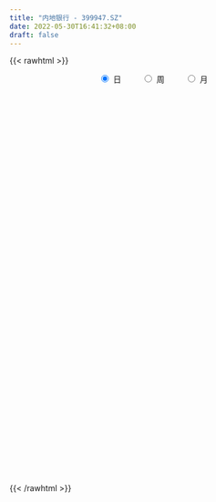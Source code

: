 ```yaml
---
title: "内地银行 - 399947.SZ"
date: 2022-05-30T16:41:32+08:00
draft: false
---
```

{{< rawhtml >}}
    <div style="text-align: center">
        <label style="padding: 1rem;"><input style="margin-right: .5rem" type="radio" name="period" value="D" checked onclick="period_change(this)">日</label>
        <label style="padding: 1rem;"><input style="margin-right: .5rem" type="radio" name="period" value="W" onclick="period_change(this)">周</label>
        <label style="padding: 1rem;"><input style="margin-right: .5rem" type="radio" name="period" value="M" onclick="period_change(this)">月</label>
    </div>
    <div id="chart" style="height: 700px;"></div> 
    <script type="text/javascript">
        const D_v = [66549974.0,83222262.0,75619589.0,74771158.0,141010871.0,110575338.0,178110292.0,157170525.0,88056039.0,74426009.0,82797451.0,81437482.0,76925648.0,95429394.0,75848921.0,67747133.0,68655552.0,69069554.0,82348595.0,93136035.0,103515563.0,112167202.0,82423328.0,116886441.0,95285378.0,204181296.0,213701649.0,239258507.0,168644477.0,177390870.0,117798648.0,98257154.0,97575142.0,69758013.0,57774045.0,54152783.0,45815041.0,40304033.0,43556394.0,44651774.0,62664806.0,61063304.0,36607878.0,31864799.0,32753945.0,44125552.0,24160906.0,18907530.0,16201586.0,19029858.0,36965605.0,28531781.0,21395827.0,20336108.0,18743019.0,23238828.0,35614751.0,36043140.0,23521758.0,31013462.0,58137873.0,56191208.0,55178034.0,50452049.0,45694958.0,45209039.0,83662745.0,98158055.0,40537814.0,29160660.0,27098424.0,20579430.0,14706006.0,33915740.0,26727391.0,20065133.0,14997807.0,11675369.0,12073325.0,12016130.0,10452178.0,8149983.0,13537654.0,7744387.0,9869278.0,10142729.0,13295292.0,10106827.0,20931285.0,10789027.0,9595662.0,11955364.0,15582331.0,15126055.0,11301212.0,37585722.0,20197090.0,16364097.0,16974652.0,13051118.0,13735812.0,9912397.0,11686806.0,10806416.0,11048846.0,23117814.0,49834924.0,29298447.0,59661766.0,32941297.0,22916913.0,16568322.0,14869616.0,13471118.0,21783512.0,23048633.0,16797316.0,20690937.0,16155205.0,17610746.0,18738589.0,16638905.0,19300912.0,24037444.0,17412060.0,44198841.0,56388573.0,26290762.0,13918576.0,17040673.0,13335788.0,13614128.0,13982536.0,17752032.0,11585675.0,9502683.0,15257524.0,28903560.0,38195886.0,21191935.0,27959389.0,20273792.0,12373915.0,20027329.0,12146605.0,12158874.0,15369046.0,14153539.0,18424364.0,12553359.0,4111964.0,19408862.0,19149318.0,13104620.0,11220301.0,14840308.0,12979125.0,11474814.0,11708160.0,12526408.0,13258196.0,9771107.0,8432864.0,13766805.0,15104291.0,9926254.0,13623112.0,9655055.0,8532566.0,7715865.0,7969252.0,6775069.0,7378143.0,9940906.0,10015979.0,10075235.0,8041322.0,13900952.0,9071860.0,7208474.0,16367299.0,10099670.0,17066599.0,9869686.0,17151209.0,15214563.0,43034223.0,15392667.0,16114490.0,16714872.0,9429426.0,10986337.0,14327275.0,13371830.0,30721951.0,16318546.0,22211194.0,23275105.0,13436952.0,9168735.0,9094068.0,5718428.0,8675438.0,8705626.0,13700446.0,10504920.0,12421483.0,13495519.0,9041225.0,8514424.0,7395427.0,9575535.0,5692297.0,16581581.0,7201466.0,9899896.0,9314819.0,6536564.0,18079119.0,11206635.0,7427861.0,7529631.0,6314240.0,5345843.0,8111610.0,7021467.0,10283449.0,6881531.0,5554195.0,8463628.0,9191949.0,6952443.0,6991417.0,6717037.0,6665741.0,4952935.0,4748851.0,10867949.0,5359475.0,5700109.0,6003896.0,6171626.0,4364904.0,5281018.0,4609832.0,8192913.0,15147329.0,8681022.0,5252564.0,6713112.0]
const D_histogram = [0.0,18.1351293447,29.5743486394,37.0964952134,58.4395036344,64.1126415384,89.7257151563,95.9611201997,88.5927365384,73.6641253988,62.0561191009,36.6043346997,12.2431844367,-2.1555005052,-31.3213302506,-68.1799449683,-77.2489295638,-73.2172147658,-77.5855179562,-97.6059338657,-101.9809925054,-74.509777435,-67.9448891996,-56.2746503541,-65.6328181761,-38.5199504549,1.4948768497,-1.6922400496,16.0500043565,30.181064109,24.6736709426,11.7349702417,10.8244349513,3.2010549079,0.2797611984,-5.4661758479,-14.3905475147,-23.0477201496,-22.7619539252,-26.5973648699,-57.4420975352,-66.9334957829,-67.928386634,-70.8036594559,-65.7808903579,-48.7615156095,-32.2759062166,-25.3981978668,-18.1749029209,-9.0772935976,6.3156473107,11.1592341396,9.278102785,8.937243608,8.4428695963,4.2116412328,-8.0957132518,-12.1013054957,-18.6296953618,-27.8828776695,-60.5100265886,-93.6930783371,-91.8967158622,-60.9269213866,-34.8518609311,-4.1511922365,26.4028190861,52.980142416,45.7540611258,46.8961292102,48.9686711016,52.3886754713,51.854773073,59.6745131154,59.6339662909,58.763488349,50.364391483,42.3029370838,34.8074956589,32.3267761144,24.0564503944,18.1733596441,18.3791471713,15.2447848774,9.1843287878,9.0219521681,10.5514925041,13.9994425098,21.7098571685,23.3705860957,21.0996753019,23.0722251341,25.2618525751,24.1204009477,22.4832917537,29.4213446996,26.8852484171,23.6649217717,21.2288486676,17.3586890828,11.8560308067,7.0840938284,4.2387182486,-1.0409517935,-5.9787634068,1.1758591643,13.8213517581,23.4022052061,40.2725091393,44.749726768,39.52361342,29.3501473085,18.0465012843,10.0075524253,4.9380394451,1.8449586603,3.1435058029,4.1679642616,3.4881517302,-0.8268767231,-2.3345019796,-5.9718189467,-21.8349116658,-26.0778523338,-30.3206578412,-12.0878796365,0.6663515637,-2.7121171687,-3.5973655784,-6.0606569107,-8.1303697727,-11.3741365494,-16.9229427657,-14.2683993755,-16.757261015,-18.9000834625,-16.0299787815,-8.2373612084,9.5341833216,16.7750958418,20.4345066263,21.7142070244,22.4761645795,10.1631216327,5.0681840492,2.2671868765,-1.1967086185,-20.52105023,-29.346031784,-30.9895555071,-44.960866114,-47.4631405569,-58.2315337512,-61.0631111719,-61.978778098,-57.0508746458,-56.7657815657,-53.8407345519,-43.4980146379,-38.4911636601,-37.2044320358,-31.1311276878,-24.1221911424,-30.0616409104,-30.07646219,-31.5085685157,-23.1984671462,-20.6727503879,-13.8726097051,-10.4148189864,-2.6046649804,5.2702617364,8.7296600641,17.7228016883,24.8215851302,28.8424469665,28.8998792628,34.1402723668,32.9899119856,32.2250357487,21.1495481328,17.2719557596,15.8851619291,15.9674523047,22.7472561291,29.451092898,46.7042031054,52.3087217634,55.9509308442,57.2660450568,48.0981581055,39.7155427705,30.5519138843,27.1320954231,31.8224526793,28.3287817936,24.2688702459,22.3857083582,18.735510964,14.3219546292,6.4990447501,1.4931187064,-5.5056102205,-10.8766432324,-7.0214499671,-5.6508875142,-2.4685815223,0.0411524283,-1.7112819279,-6.3676091895,-9.4632832609,-8.8650190663,-8.9368449783,-5.935344254,-3.3842101336,0.6187788229,1.049447677,1.5017168513,2.0219522484,2.2847456965,3.8712507549,3.8290192337,4.2094150547,3.1504034687,3.1315783809,0.3108220922,0.658037296,0.438761727,-0.2871175711,-5.60110783,-12.0764328593,-17.0388100897,-18.121642862,-17.3758864088,-16.9140330326,-15.4305635671,-15.1871825565,-11.8032679977,-11.0093022506,-9.1204164651,-8.8166450865,-10.7397103086,-8.9398760543,-6.4987995341,-4.2940497085,0.3826931945,10.3602732856,13.6142103257,13.9793847417,15.0452130201]
const D_fast = [0.0,22.6689116809,41.5017181354,58.2979885127,94.2508728424,115.952171131,163.9966735379,194.2223586313,209.0021591046,212.4895793147,216.395602792,200.0949020657,178.7945479119,163.8569878437,126.8608255356,72.9572245759,44.5760075895,30.303418696,6.5387360165,-37.8831633594,-67.7534701255,-58.9096994138,-69.3310334783,-71.7294572213,-97.4958295873,-80.0129494799,-39.6244029629,-43.2345798745,-21.4798343793,0.1964914004,0.8575159697,-9.1474421708,-7.3518687234,-14.1749850398,-17.0263384497,-24.138819458,-36.6608280034,-51.0799306757,-56.4846529327,-66.9694050948,-112.1746621439,-138.3994343374,-156.376421847,-176.9526095329,-188.3750630243,-183.5460671782,-175.1294343396,-174.6012754564,-171.9217062407,-165.0934203169,-148.1215675809,-140.4881722171,-140.0497778754,-138.1563261504,-136.539982763,-139.7183008184,-154.0495836159,-161.0805022338,-172.2663159403,-188.4902176654,-236.2448732316,-292.8511945643,-314.0290110551,-298.2909469261,-280.9288517034,-251.2659810679,-214.1112649738,-174.2889060399,-170.0764720486,-157.2103716616,-142.8956619948,-126.3784887573,-113.9486978874,-91.2103295661,-76.3423848179,-62.5219906725,-58.3299896678,-55.8157097961,-54.6092773063,-49.0083028222,-51.2645159435,-52.6042667828,-47.8036924628,-47.1268585373,-50.89123243,-48.7981210077,-44.6307075457,-37.6828969125,-24.5450179616,-17.0416425105,-14.0376344789,-6.2970283632,2.2080622217,7.0967108312,11.0804245756,25.3738136964,29.5590295182,32.2549333157,35.1260723785,35.5955850644,33.05693449,30.0560209688,28.2703249511,22.7304169606,16.2979144956,23.7465018578,39.8473323911,55.2787371406,82.2171683587,97.8818176794,102.5366076864,99.700678402,92.9086576988,87.3715969462,83.5365938272,80.9047527075,82.9891763008,85.0556258249,85.2478512261,80.726103592,78.6348528406,73.5045811369,52.1827605013,41.4203567498,29.5973867822,44.8081950778,57.7290141689,53.6725161443,51.8879263399,47.9094707799,43.8071654748,37.7198645607,27.940322653,27.0277661994,20.3495893061,13.481745993,12.3443559786,18.0776332496,38.2327236101,49.6674100907,58.4354475317,65.143699686,71.524698386,61.7524358473,57.9245442761,55.6903438225,51.9272711729,27.4726670038,11.3111775038,1.9202649041,-23.2912622314,-37.6593218136,-62.9855984456,-81.0829536593,-97.4933151098,-106.8281303191,-120.7344826304,-131.2696192546,-131.801403,-136.4173429373,-144.4317193219,-146.141196896,-145.1628081361,-158.6176681317,-166.1516049588,-175.4608534135,-172.9503688305,-175.5928396692,-172.2608514126,-171.4067654405,-164.2477776796,-155.0552855287,-149.4134721851,-135.9896301388,-122.6854504143,-111.4539768363,-104.1715747244,-90.3961135287,-83.2989959135,-76.0076132132,-81.7957137959,-81.3553172292,-78.7708205774,-74.6966671257,-62.2300492689,-48.1634392756,-19.2342782918,-0.552579193,17.0773625989,32.7089880757,35.5656406507,37.1119110084,35.5862605933,38.9494659878,51.5954364139,55.1839609766,57.1912669904,60.9045321922,61.938212539,61.1051448615,54.9069961699,50.2743498028,41.8992183208,33.8090245008,35.9088552743,35.8666958487,38.43185646,40.9518785177,38.7716236795,32.5233941205,27.0618992339,25.4439086619,23.1378715054,24.6555361662,26.3606177532,30.5183014154,31.2113321887,32.0390305759,33.0647540351,33.8987339073,36.4530516544,37.3680749416,38.8008245263,38.5294138075,39.2934833149,36.5504325492,37.0621570771,36.9525719398,36.154913249,29.4406460325,19.9462127884,10.7241330355,5.1108895478,1.5126743988,-2.2539804832,-4.6281519095,-8.1815665379,-7.7484689786,-9.7068287941,-10.0980471249,-11.998437018,-16.6064298172,-17.0415645765,-16.2251879398,-15.0939505413,-10.3215343397,2.2461140728,8.9036036943,12.7636242958,17.5907558292]
const D_slow = [0.0,4.5337823362,11.927369496,21.2014932994,35.811369208,51.8395295926,74.2709583817,98.2612384316,120.4094225662,138.8254539159,154.3394836911,163.490567366,166.5513634752,166.0124883489,158.1821557862,141.1371695441,121.8249371532,103.5206334618,84.1242539727,59.7227705063,34.2275223799,15.6000780212,-1.3861442787,-15.4548068672,-31.8630114112,-41.492999025,-41.1192798126,-41.5423398249,-37.5298387358,-29.9845727086,-23.8161549729,-20.8824124125,-18.1763036747,-17.3760399477,-17.3060996481,-18.6726436101,-22.2702804887,-28.0322105261,-33.7226990074,-40.3720402249,-54.7325646087,-71.4659385544,-88.448035213,-106.1489500769,-122.5941726664,-134.7845515688,-142.8535281229,-149.2030775896,-153.7468033198,-156.0161267193,-154.4372148916,-151.6474063567,-149.3278806604,-147.0935697584,-144.9828523594,-143.9299420512,-145.9538703641,-148.979196738,-153.6366205785,-160.6073399959,-175.734846643,-199.1581162273,-222.1322951928,-237.3640255395,-246.0769907723,-247.1147888314,-240.5140840599,-227.2690484559,-215.8305331744,-204.1065008719,-191.8643330964,-178.7671642286,-165.8034709604,-150.8848426815,-135.9763511088,-121.2854790216,-108.6943811508,-98.1186468799,-89.4167729651,-81.3350789365,-75.3209663379,-70.7776264269,-66.1828396341,-62.3716434147,-60.0755612178,-57.8200731758,-55.1822000497,-51.6823394223,-46.2548751302,-40.4122286062,-35.1373097808,-29.3692534972,-23.0537903535,-17.0236901165,-11.4028671781,-4.0475310032,2.6737811011,8.590011544,13.8972237109,18.2368959816,21.2009036833,22.9719271404,24.0316067025,23.7713687541,22.2766779024,22.5706426935,26.025980633,31.8765319345,41.9446592194,53.1320909114,63.0129942664,70.3505310935,74.8621564146,77.3640445209,78.5985543822,79.0597940472,79.8456704979,80.8876615633,81.7596994959,81.5529803151,80.9693548202,79.4764000835,74.0176721671,67.4982090836,59.9180446233,56.8960747142,57.0626626052,56.384633313,55.4852919184,53.9701276907,51.9375352475,49.0940011101,44.8632654187,41.2961655749,37.1068503211,32.3818294555,28.3743347601,26.314994458,28.6985402884,32.8923142489,38.0009409054,43.4294926616,49.0485338064,51.5893142146,52.8563602269,53.423156946,53.1239797914,47.9937172339,40.6572092879,32.9098204111,21.6696038826,9.8038187434,-4.7540646944,-20.0198424874,-35.5145370119,-49.7772556733,-63.9687010647,-77.4288847027,-88.3033883622,-97.9261792772,-107.2272872862,-115.0100692081,-121.0406169937,-128.5560272213,-136.0751427688,-143.9522848977,-149.7519016843,-154.9200892813,-158.3882417075,-160.9919464541,-161.6431126992,-160.3255472651,-158.1431322491,-153.712431827,-147.5070355445,-140.2964238029,-133.0714539872,-124.5363858955,-116.2889078991,-108.2326489619,-102.9452619287,-98.6272729888,-94.6559825065,-90.6641194303,-84.9773053981,-77.6145321736,-65.9384813972,-52.8613009564,-38.8735682453,-24.5570569811,-12.5325174547,-2.6036317621,5.034346709,11.8173705647,19.7729837346,26.855179183,32.9223967445,38.518823834,43.202701575,46.7831902323,48.4079514198,48.7812310964,47.4048285413,44.6856677332,42.9303052414,41.5175833629,40.9004379823,40.9107260894,40.4829056074,38.89100331,36.5251824948,34.3089277282,32.0747164837,30.5908804202,29.7448278868,29.8995225925,30.1618845117,30.5373137246,31.0428017867,31.6139882108,32.5818008995,33.5390557079,34.5914094716,35.3790103388,36.161904934,36.2396104571,36.4041197811,36.5138102128,36.44203082,35.0417538625,32.0226456477,27.7629431253,23.2325324098,18.8885608076,14.6600525494,10.8024116576,7.0056160185,4.0547990191,1.3024734565,-0.9776306598,-3.1817919315,-5.8667195086,-8.1016885222,-9.7263884057,-10.7999008328,-10.7042275342,-8.1141592128,-4.7106066314,-1.2157604459,2.5455428091]
const D_data = [['2015-05-29', 6111.453, 6093.811, 5972.354, 6173.919],['2015-06-01', 6091.04, 6377.982, 6028.434, 6407.965],['2015-06-02', 6361.814, 6394.662, 6285.64, 6434.619],['2015-06-03', 6376.244, 6426.179, 6265.617, 6458.898],['2015-06-04', 6456.069, 6720.239, 6380.295, 6785.247],['2015-06-05', 6856.374, 6652.636, 6524.487, 6882.231],['2015-06-08', 6676.81, 7058.335, 6628.658, 7075.362],['2015-06-09', 7084.498, 6988.798, 6891.483, 7181.523],['2015-06-10', 6897.589, 6904.96, 6858.478, 6993.78],['2015-06-11', 6907.401, 6833.376, 6784.195, 6934.146],['2015-06-12', 6866.435, 6878.445, 6748.585, 6899.727],['2015-06-15', 6884.083, 6666.655, 6655.014, 6891.715],['2015-06-16', 6627.676, 6588.321, 6519.582, 6746.55],['2015-06-17', 6702.576, 6635.81, 6589.716, 6766.183],['2015-06-18', 6558.936, 6342.153, 6336.594, 6558.936],['2015-06-19', 6304.447, 6047.911, 6033.014, 6371.202],['2015-06-23', 6039.845, 6231.965, 5900.02, 6241.463],['2015-06-24', 6239.189, 6338.16, 6117.99, 6353.162],['2015-06-25', 6515.324, 6184.759, 6153.942, 6521.469],['2015-06-26', 6068.01, 5862.236, 5680.329, 6256.024],['2015-06-29', 6000.559, 5918.665, 5525.28, 6088.589],['2015-06-30', 5948.753, 6313.218, 5928.508, 6316.493],['2015-07-01', 6203.638, 6087.305, 6057.95, 6310.756],['2015-07-02', 6157.332, 6149.687, 5886.302, 6258.473],['2015-07-03', 6086.428, 5839.996, 5700.841, 6128.404],['2015-07-06', 6339.027, 6298.291, 6081.125, 6339.027],['2015-07-07', 6157.563, 6621.453, 6114.567, 6652.124],['2015-07-08', 6171.59, 6173.863, 5961.108, 6626.343],['2015-07-09', 6130.074, 6475.855, 5867.35, 6663.177],['2015-07-10', 6308.798, 6530.852, 6225.495, 6895.831],['2015-07-13', 6352.117, 6326.274, 6231.802, 6490.201],['2015-07-14', 6219.472, 6194.485, 6031.253, 6288.964],['2015-07-15', 6134.085, 6313.95, 6111.379, 6327.265],['2015-07-16', 6312.116, 6209.732, 6145.844, 6327.979],['2015-07-17', 6238.299, 6238.976, 6152.371, 6276.779],['2015-07-20', 6208.142, 6175.388, 6147.514, 6228.974],['2015-07-21', 6132.609, 6084.822, 6076.928, 6163.828],['2015-07-22', 6050.235, 6021.815, 6015.567, 6075.897],['2015-07-23', 6010.929, 6088.382, 5990.848, 6101.603],['2015-07-24', 6090.232, 6001.961, 5997.522, 6103.875],['2015-07-27', 5940.548, 5528.689, 5523.34, 5960.387],['2015-07-28', 5436.984, 5627.898, 5427.496, 5687.717],['2015-07-29', 5609.398, 5640.337, 5567.282, 5645.829],['2015-07-30', 5637.744, 5536.62, 5536.03, 5637.744],['2015-07-31', 5528.513, 5570.24, 5472.912, 5599.303],['2015-08-03', 5526.019, 5716.049, 5502.511, 5720.351],['2015-08-04', 5687.778, 5747.909, 5643.265, 5753.353],['2015-08-05', 5722.008, 5646.848, 5645.66, 5735.133],['2015-08-06', 5608.403, 5650.308, 5600.943, 5726.041],['2015-08-07', 5683.767, 5685.028, 5660.155, 5727.072],['2015-08-10', 5664.229, 5807.134, 5628.176, 5819.895],['2015-08-11', 5774.949, 5714.976, 5692.855, 5777.053],['2015-08-12', 5649.514, 5625.431, 5621.023, 5688.406],['2015-08-13', 5646.313, 5624.854, 5571.271, 5665.982],['2015-08-14', 5632.057, 5606.783, 5590.845, 5637.354],['2015-08-17', 5580.136, 5531.56, 5504.086, 5583.784],['2015-08-18', 5531.426, 5363.163, 5358.556, 5588.487],['2015-08-19', 5362.277, 5393.772, 5241.522, 5396.006],['2015-08-20', 5378.287, 5299.592, 5298.452, 5391.908],['2015-08-21', 5268.442, 5181.465, 5170.807, 5310.225],['2015-08-24', 5056.597, 4715.241, 4670.547, 5066.37],['2015-08-25', 4554.288, 4440.91, 4347.695, 4763.062],['2015-08-26', 4510.618, 4689.55, 4445.115, 4760.721],['2015-08-27', 4757.687, 5049.973, 4649.557, 5055.837],['2015-08-28', 5068.751, 5070.436, 4981.465, 5105.236],['2015-08-31', 5022.486, 5231.628, 4918.395, 5240.751],['2015-09-01', 5119.956, 5370.162, 5076.212, 5399.772],['2015-09-02', 5203.332, 5473.864, 5185.688, 5482.322],['2015-09-07', 5352.473, 5110.659, 5089.139, 5352.473],['2015-09-08', 5078.93, 5206.276, 5039.353, 5265.472],['2015-09-09', 5196.672, 5236.899, 5182.389, 5251.902],['2015-09-10', 5188.493, 5282.949, 5172.425, 5285.087],['2015-09-11', 5256.152, 5258.489, 5236.498, 5300.742],['2015-09-14', 5255.349, 5405.174, 5111.135, 5408.667],['2015-09-15', 5311.943, 5355.201, 5280.648, 5367.669],['2015-09-16', 5317.191, 5371.519, 5258.426, 5455.822],['2015-09-17', 5332.14, 5279.401, 5278.432, 5388.157],['2015-09-18', 5284.264, 5261.415, 5259.93, 5318.077],['2015-09-21', 5231.384, 5243.871, 5210.978, 5259.475],['2015-09-22', 5246.572, 5294.433, 5235.701, 5333.925],['2015-09-23', 5252.254, 5204.139, 5192.356, 5277.749],['2015-09-24', 5225.259, 5202.18, 5175.598, 5228.037],['2015-09-25', 5189.932, 5268.002, 5159.897, 5268.002],['2015-09-28', 5222.046, 5222.509, 5199.066, 5232.56],['2015-09-29', 5166.302, 5161.94, 5130.338, 5187.271],['2015-09-30', 5170.092, 5217.88, 5157.672, 5247.706],['2015-10-08', 5331.507, 5242.593, 5241.157, 5336.913],['2015-10-09', 5270.904, 5282.383, 5255.17, 5311.692],['2015-10-12', 5294.248, 5373.455, 5277.299, 5416.972],['2015-10-13', 5355.766, 5334.976, 5321.319, 5357.27],['2015-10-14', 5299.712, 5296.505, 5291.493, 5335.382],['2015-10-15', 5300.933, 5362.03, 5284.494, 5368.707],['2015-10-16', 5375.684, 5391.724, 5367.903, 5419.426],['2015-10-19', 5397.39, 5369.79, 5353.134, 5410.355],['2015-10-20', 5364.541, 5372.729, 5339.803, 5380.798],['2015-10-21', 5369.302, 5514.364, 5341.584, 5514.364],['2015-10-22', 5423.485, 5430.072, 5396.736, 5473.825],['2015-10-23', 5421.577, 5426.985, 5406.739, 5433.396],['2015-10-26', 5460.466, 5441.107, 5429.959, 5488.411],['2015-10-27', 5431.406, 5423.812, 5388.253, 5438.505],['2015-10-28', 5406.952, 5392.462, 5387.176, 5434.411],['2015-10-29', 5386.095, 5384.499, 5378.476, 5405.006],['2015-10-30', 5382.179, 5395.881, 5379.576, 5429.619],['2015-11-02', 5367.934, 5348.011, 5347.344, 5393.741],['2015-11-03', 5351.372, 5325.032, 5316.333, 5372.476],['2015-11-04', 5330.885, 5483.91, 5325.506, 5493.633],['2015-11-05', 5461.672, 5615.982, 5452.462, 5721.842],['2015-11-06', 5585.81, 5656.985, 5556.663, 5665.66],['2015-11-09', 5702.15, 5851.016, 5702.15, 6005.365],['2015-11-10', 5783.024, 5794.555, 5743.353, 5873.492],['2015-11-11', 5786.505, 5713.04, 5658.769, 5786.505],['2015-11-12', 5730.724, 5646.421, 5622.153, 5734.193],['2015-11-13', 5603.322, 5603.374, 5596.214, 5670.853],['2015-11-16', 5548.712, 5613.943, 5546.469, 5622.455],['2015-11-17', 5630.764, 5632.732, 5623.55, 5725.007],['2015-11-18', 5642.165, 5649.339, 5587.196, 5728.632],['2015-11-19', 5664.687, 5712.875, 5657.226, 5714.989],['2015-11-20', 5706.866, 5730.163, 5697.554, 5770.211],['2015-11-23', 5726.355, 5724.428, 5700.251, 5763.63],['2015-11-24', 5706.068, 5678.035, 5630.329, 5711.848],['2015-11-25', 5660.305, 5707.762, 5619.186, 5711.74],['2015-11-26', 5712.121, 5675.223, 5671.387, 5736.509],['2015-11-27', 5652.409, 5468.826, 5431.827, 5654.025],['2015-11-30', 5470.928, 5550.777, 5453.399, 5574.867],['2015-12-01', 5543.964, 5514.187, 5461.673, 5562.784],['2015-12-02', 5502.53, 5825.212, 5497.647, 5840.733],['2015-12-03', 5784.427, 5844.193, 5730.189, 5905.872],['2015-12-04', 5784.466, 5674.688, 5663.299, 5792.375],['2015-12-07', 5682.078, 5699.825, 5654.775, 5700.865],['2015-12-08', 5667.468, 5674.892, 5605.848, 5716.962],['2015-12-09', 5643.776, 5669.385, 5639.792, 5710.638],['2015-12-10', 5664.03, 5639.625, 5630.715, 5752.38],['2015-12-11', 5614.498, 5582.206, 5540.14, 5623.0],['2015-12-14', 5535.043, 5670.807, 5529.777, 5684.791],['2015-12-15', 5661.0, 5599.915, 5589.289, 5662.111],['2015-12-16', 5612.915, 5582.318, 5569.034, 5623.534],['2015-12-17', 5602.562, 5637.438, 5591.884, 5659.73],['2015-12-18', 5623.067, 5722.243, 5621.436, 5898.519],['2015-12-21', 5687.89, 5921.175, 5680.146, 5970.626],['2015-12-22', 5892.639, 5872.027, 5833.262, 5932.5],['2015-12-23', 5877.11, 5876.731, 5837.736, 5983.555],['2015-12-24', 5875.954, 5883.057, 5802.047, 5910.506],['2015-12-25', 5887.007, 5906.469, 5871.139, 5919.388],['2015-12-28', 5905.01, 5731.514, 5729.54, 5913.24],['2015-12-29', 5727.079, 5788.328, 5710.263, 5811.199],['2015-12-30', 5775.073, 5806.191, 5708.802, 5807.233],['2015-12-31', 5786.471, 5788.917, 5732.717, 5822.926],['2016-01-04', 5768.39, 5526.738, 5525.847, 5768.39],['2016-01-05', 5473.2, 5568.246, 5454.504, 5613.96],['2016-01-06', 5558.061, 5610.869, 5533.714, 5616.285],['2016-01-07', 5544.287, 5387.331, 5376.572, 5549.674],['2016-01-08', 5468.939, 5451.503, 5353.028, 5532.236],['2016-01-11', 5383.782, 5269.755, 5269.434, 5399.018],['2016-01-12', 5302.796, 5282.634, 5271.082, 5328.417],['2016-01-13', 5331.659, 5243.077, 5237.571, 5333.55],['2016-01-14', 5155.002, 5273.304, 5144.72, 5286.321],['2016-01-15', 5254.201, 5175.398, 5148.575, 5285.798],['2016-01-18', 5111.141, 5162.665, 5106.561, 5211.177],['2016-01-19', 5177.166, 5240.716, 5137.92, 5252.531],['2016-01-20', 5209.04, 5169.246, 5126.278, 5226.121],['2016-01-21', 5137.022, 5094.627, 5093.929, 5252.364],['2016-01-22', 5139.384, 5131.277, 5079.967, 5153.624],['2016-01-25', 5131.475, 5139.454, 5099.038, 5142.359],['2016-01-26', 5106.313, 4940.441, 4918.195, 5117.193],['2016-01-27', 4960.295, 4955.484, 4895.152, 4999.561],['2016-01-28', 4943.776, 4889.044, 4849.094, 4957.955],['2016-01-29', 4890.906, 4986.879, 4878.625, 5026.129],['2016-02-01', 4983.14, 4904.39, 4869.707, 4998.435],['2016-02-02', 4893.334, 4947.027, 4892.977, 4975.23],['2016-02-03', 4903.984, 4900.4, 4867.136, 4918.532],['2016-02-04', 4928.741, 4957.268, 4914.382, 4962.563],['2016-02-05', 4959.54, 4978.727, 4944.42, 4983.723],['2016-02-15', 4875.047, 4937.017, 4867.811, 4959.561],['2016-02-16', 4953.537, 5028.539, 4951.078, 5037.617],['2016-02-17', 5025.903, 5044.048, 5012.811, 5060.263],['2016-02-18', 5054.362, 5036.65, 5026.508, 5069.57],['2016-02-19', 5025.333, 5001.709, 4987.536, 5036.363],['2016-02-22', 5034.722, 5087.989, 5013.494, 5104.668],['2016-02-23', 5079.019, 5028.748, 5002.108, 5079.019],['2016-02-24', 5011.56, 5038.547, 4996.713, 5041.205],['2016-02-25', 5035.772, 4883.519, 4871.357, 5036.858],['2016-02-26', 4901.02, 4934.202, 4890.172, 4954.291],['2016-02-29', 4921.281, 4950.653, 4829.849, 4969.499],['2016-03-01', 4941.201, 4965.089, 4914.523, 4987.996],['2016-03-02', 4985.324, 5070.682, 4968.934, 5071.874],['2016-03-03', 5066.586, 5115.687, 5048.563, 5119.607],['2016-03-04', 5096.208, 5333.3, 5086.378, 5355.019],['2016-03-07', 5304.112, 5280.615, 5258.0, 5324.573],['2016-03-08', 5263.212, 5318.059, 5134.981, 5330.085],['2016-03-09', 5231.747, 5343.301, 5195.998, 5346.293],['2016-03-10', 5284.883, 5230.259, 5224.176, 5316.274],['2016-03-11', 5179.444, 5226.667, 5135.537, 5227.479],['2016-03-14', 5234.067, 5197.657, 5184.454, 5299.724],['2016-03-15', 5209.505, 5259.885, 5159.298, 5272.704],['2016-03-16', 5227.467, 5390.944, 5222.36, 5404.901],['2016-03-17', 5372.685, 5319.098, 5286.464, 5397.363],['2016-03-18', 5327.809, 5316.9, 5288.759, 5348.528],['2016-03-21', 5322.503, 5351.904, 5316.354, 5401.283],['2016-03-22', 5353.014, 5337.093, 5327.095, 5413.819],['2016-03-23', 5334.699, 5325.346, 5313.465, 5354.063],['2016-03-24', 5312.566, 5264.559, 5262.249, 5312.566],['2016-03-25', 5262.801, 5275.204, 5262.027, 5289.626],['2016-03-28', 5280.239, 5222.897, 5208.163, 5308.231],['2016-03-29', 5234.207, 5209.722, 5201.729, 5259.263],['2016-03-30', 5241.258, 5320.332, 5240.756, 5328.459],['2016-03-31', 5334.182, 5304.31, 5283.197, 5339.832],['2016-04-01', 5307.729, 5342.004, 5237.354, 5344.428],['2016-04-05', 5298.239, 5353.891, 5272.096, 5362.341],['2016-04-06', 5319.333, 5307.66, 5291.409, 5336.079],['2016-04-07', 5318.384, 5256.286, 5252.734, 5320.046],['2016-04-08', 5229.733, 5253.835, 5229.591, 5277.742],['2016-04-11', 5254.208, 5291.058, 5254.208, 5320.907],['2016-04-12', 5296.801, 5281.676, 5269.149, 5296.801],['2016-04-13', 5301.005, 5326.655, 5301.005, 5373.715],['2016-04-14', 5352.973, 5336.646, 5322.51, 5366.971],['2016-04-15', 5353.499, 5375.785, 5334.531, 5403.285],['2016-04-18', 5339.979, 5347.998, 5323.808, 5378.66],['2016-04-19', 5371.087, 5356.026, 5342.303, 5376.234],['2016-04-20', 5359.029, 5365.332, 5233.574, 5367.932],['2016-04-21', 5336.444, 5370.436, 5313.701, 5436.793],['2016-04-22', 5348.767, 5399.108, 5347.071, 5429.183],['2016-04-25', 5375.657, 5390.699, 5337.236, 5406.282],['2016-04-26', 5380.766, 5405.011, 5374.793, 5421.414],['2016-04-27', 5412.519, 5393.08, 5385.914, 5412.519],['2016-04-28', 5407.75, 5410.828, 5381.706, 5445.506],['2016-04-29', 5397.281, 5374.551, 5373.235, 5409.506],['2016-05-03', 5382.94, 5413.128, 5365.911, 5434.357],['2016-05-04', 5400.277, 5412.023, 5395.627, 5422.251],['2016-05-05', 5403.91, 5408.379, 5389.623, 5416.401],['2016-05-06', 5407.158, 5337.21, 5335.774, 5407.158],['2016-05-09', 5334.189, 5288.34, 5263.355, 5342.993],['2016-05-10', 5257.096, 5268.833, 5257.096, 5301.926],['2016-05-11', 5279.795, 5290.573, 5261.656, 5314.071],['2016-05-12', 5273.073, 5301.327, 5261.294, 5316.2],['2016-05-13', 5289.204, 5289.665, 5277.953, 5310.166],['2016-05-16', 5276.699, 5296.575, 5274.634, 5304.197],['2016-05-17', 5296.766, 5274.687, 5262.951, 5297.097],['2016-05-18', 5267.158, 5313.847, 5235.784, 5324.012],['2016-05-19', 5294.151, 5283.937, 5280.464, 5313.893],['2016-05-20', 5275.84, 5296.88, 5269.681, 5303.483],['2016-05-23', 5302.69, 5275.457, 5270.853, 5315.333],['2016-05-24', 5273.152, 5234.643, 5232.374, 5273.602],['2016-05-25', 5267.822, 5272.073, 5252.316, 5278.336],['2016-05-26', 5264.581, 5284.146, 5262.73, 5298.858],['2016-05-27', 5280.607, 5287.991, 5269.207, 5297.044],['2016-05-30', 5297.87, 5334.55, 5271.324, 5339.359],['2016-05-31', 5335.057, 5443.748, 5335.057, 5450.196],['2016-06-01', 5447.894, 5404.093, 5400.98, 5451.816],['2016-06-02', 5403.529, 5388.367, 5377.592, 5417.151],['2016-06-03', 5410.055, 5412.791, 5377.548, 5414.614]]
const W_v = [32723192.0,38571798.0,26591278.0,44615829.0,37328633.0,42079635.0,37539470.0,26160121.0,20144627.0,30521845.0,26907057.0,42314809.0,31284303.0,48346253.0,38672893.0,26219110.0,25630586.0,16705440.0,29331803.0,21836845.0,23900908.0,27918845.0,25415731.0,24573004.0,40977406.0,40012375.0,36290632.0,35140932.0,31211457.0,40693696.0,43086140.0,36195863.0,44225091.0,32018424.0,26735898.0,14967257.0,27497392.0,28708911.0,41625802.0,28547996.0,37054504.0,31382700.0,24672648.0,30013601.0,32359987.0,32825777.0,19964018.0,23517195.0,23774231.0,27509449.0,21425579.0,20119315.0,23249979.0,19728784.0,17854878.0,18675955.0,19498687.0,35603884.0,24143243.0,19981880.0,22801322.0,21651405.0,21050855.0,18527270.0,23600072.0,28480438.0,25193870.0,18173803.0,23470168.0,56215170.0,74512799.0,70969204.0,61346294.0,37169006.0,60439241.0,67423796.0,104222908.0,120453128.0,115261745.0,86266382.0,90605075.0,93343718.0,62744237.0,72173003.0,81309867.0,26170153.0,35331828.0,53119614.0,46809238.0,19820593.0,39319953.0,45354030.0,46222779.0,42171166.0,37260225.0,21264037.0,40171754.0,84393987.0,47045780.0,60664952.0,46815032.0,41642891.0,34255551.0,30039364.0,68832173.0,51533185.0,43433953.0,48572131.0,168287609.0,57675686.0,66044890.0,8426142.0,44161023.0,40740564.0,52262302.0,68106980.0,40176525.0,46110822.0,63185018.0,37931196.0,68233902.0,39934642.0,40895650.0,35721658.0,38073122.0,37358344.0,32315277.0,32377497.0,25635124.0,4886384.0,74195838.0,67276959.0,55142934.0,47138322.0,57539583.0,55653628.0,66952552.0,45713428.0,66678064.0,37863646.0,42812668.0,24212007.0,30615369.0,32166372.0,29396597.0,27541348.0,24309556.0,37533190.0,43571449.0,26339554.0,27922624.0,32196939.0,34683096.0,58398541.0,122174187.0,73091622.0,50619967.0,45430950.0,37961899.0,61529298.0,39196575.0,77408859.0,60814738.0,23246110.0,38160084.0,65807032.0,53076254.0,120016242.0,116268728.0,227725155.0,108122757.0,305941407.0,582703596.0,485042890.0,434835741.0,522537498.0,316845026.0,462687140.0,304638007.0,388780879.0,231928482.0,240124881.0,171719732.0,53685492.0,104558033.0,196089434.0,364083543.0,368077132.0,343923084.0,375601291.0,389575656.0,539305481.0,479386845.0,415357736.0,300947203.0,283316098.0,265550669.0,357545146.0,485199218.0,580560316.0,397388578.0,313209736.0,510277912.0,1003176799.0,441163002.0,228480025.0,224954732.0,122425432.0,125972340.0,149431939.0,265654122.0,227029839.0,132082334.0,107381440.0,56229270.0,27756394.0,23402119.0,68853669.0,100574176.0,65360785.0,124106447.0,146957914.0,95791516.0,88444357.0,168327680.0,71891701.0,83001474.0,119994917.0,59701854.0,68652088.0,71293672.0,58738685.0,60853326.0,40647807.0,45451585.0,56648255.0,102336280.0,68637792.0,96950796.0,60693288.0,54007913.0,38446595.0,48950775.0,52564998.0,34322791.0,31182803.0,36518587.0,31629319.0,26431276.0,43986940.0]
const W_histogram = [0.0,-4.7667965812,-16.5541696681,-22.4639605064,-24.14270344,-12.5849518671,-10.6464443856,-8.6678488192,-9.2401720583,-14.0726777815,-20.6594624193,-14.3676583218,-10.4681868367,5.0430108575,15.1502749897,15.6348038978,8.998660087,2.3108596377,2.2102340605,2.3955873871,-0.3830764154,-1.5888088597,-2.0649395295,1.7043735225,10.6114699358,25.1407651797,34.5054475976,36.923856123,34.1949493831,34.6731587861,35.9143926089,27.2518747393,16.4240470597,5.0308764554,-4.4795118283,-11.2485677348,-11.7218942798,-6.7651354022,-1.219582969,4.9178830932,1.7756423644,-7.9564911805,-15.3059762052,-19.3954168428,-30.3983417928,-34.247020749,-35.9630130157,-36.4028442004,-36.9133779286,-41.7345203082,-44.3526509136,-45.5358188006,-37.9191338607,-28.8507363108,-23.5977904752,-21.547937939,-16.6928006797,-12.5732943205,-10.3058263647,-15.7599230757,-12.5761579883,-5.383427532,3.5171094278,6.4026613825,14.1501820374,16.9949795823,15.5413060653,16.8513149252,18.1826004458,33.1686983068,57.611116269,68.8668477321,84.7889644745,99.3563924473,97.431579628,101.855477686,109.1220569024,138.6048411094,134.8062475264,101.2899434307,88.5003644856,71.1761607374,46.4247996208,40.154724498,9.3865767863,-12.039524524,-30.522914461,-35.0555385617,-44.4338595333,-43.592810471,-40.4953068416,-33.1599599544,-29.482929016,-25.7852431911,-36.4090466812,-49.1756217603,-69.9277634227,-89.388608877,-102.5614668407,-97.1918797675,-100.3621997889,-100.2633662849,-94.3044497834,-85.2008809866,-65.5374075063,-50.6921145265,-34.8071252769,-13.4658514764,24.8947700291,39.8644116013,35.9187491291,32.7519786809,34.6148311347,25.7295533559,21.1375269084,23.4108114524,15.5355379717,6.7234720016,5.9157185347,4.7898990839,5.9227048244,-1.3839362937,-17.8112775922,-26.1148409354,-31.1378214056,-33.0938465202,-38.4657413852,-38.5562342175,-35.2795632244,-31.5018730123,-16.624843123,-10.2036729102,-11.0243229893,-12.5260472688,-14.3913537693,-6.551059603,1.9997541693,8.1515990999,22.6203706084,23.6400907063,24.3996380614,23.7964487067,19.8388486653,19.096972871,17.953260811,16.610991813,14.3477200508,18.4660956283,18.4845972105,14.2240617959,12.5967368169,4.4166610858,-1.6798166422,5.4173517957,22.063567458,27.3061807478,28.8938084219,26.3451436989,21.1252213935,24.8918316385,22.0108489127,20.0231577808,14.9190607836,10.9700807257,8.4161493721,4.4616542929,0.3771277789,10.9244333731,12.3826663012,23.2914815498,23.6544002877,57.786647637,116.8956631493,129.4678085188,158.2778788084,183.9082610242,209.0614939014,198.2587474779,193.8978793736,159.5616417532,101.9167801022,43.4954658689,9.5743050288,-16.572882985,-33.9248191824,-63.5090753769,-50.9347014435,-30.0553442937,-24.2073888207,-9.7510665058,22.2064125834,66.4557154477,66.2759399231,69.2269093332,45.7018437606,17.0436979468,16.6609722798,-7.7005151913,8.9540274935,29.1708534458,-16.9191786117,-60.9609919495,-90.8412945257,-64.5638951916,-67.0339471716,-83.7389757186,-120.725330587,-133.3326569561,-142.0138066851,-169.6047345875,-187.157829832,-164.2412293467,-156.2765565109,-143.8133378569,-128.622444197,-115.8441077643,-97.6686451039,-73.9790930611,-52.6342613005,-37.9932812704,-9.587023714,5.8954148559,23.9651087574,17.8852850468,26.7625104918,25.4485514855,32.5966523802,47.4196376051,46.9092003638,22.6768341835,-11.2927647495,-34.754314604,-56.7199614207,-67.7723520012,-69.2637743759,-70.3013147094,-41.0621090515,-26.5597751279,-9.43039991,0.0496969624,11.1622599999,12.8002816939,21.7941058947,28.5831155698,30.5135626635,28.4121680346,23.1778991829,19.6962226347,16.4229408931,21.9461562706]
const W_fast = [0.0,-5.9584957265,-21.8844112304,-33.4101921953,-41.1246109889,-32.7130973828,-33.4362009977,-33.6245676361,-36.5069338897,-44.8576090584,-56.6092593009,-53.9093697838,-52.626945008,-35.8549945994,-21.9601617198,-17.5669318372,-21.9534106263,-28.0634961661,-27.6115632282,-26.8273130548,-29.7017459611,-31.3046806204,-32.2970461725,-28.1016397399,-16.5416758427,4.2728106961,22.2638550134,33.9132275696,39.7330581755,48.8795572749,59.09938925,57.2498400653,50.5280241505,40.3925726601,29.7623064193,20.1811085791,16.7773084641,20.0427834913,25.2834401821,32.6503770176,29.95204688,18.2307905399,7.0548114639,-1.8834833844,-20.4859937826,-32.896427926,-43.6031734467,-53.1437156814,-62.8825938918,-78.1373663484,-91.8436596823,-104.4107822694,-106.2738807947,-104.4181673225,-105.0646691056,-108.4018010542,-107.7198639648,-106.7436811857,-107.0526698211,-116.4467473011,-116.4070217107,-110.5601481374,-100.7803338207,-96.2941165204,-85.0090503561,-77.9155079157,-75.4838549163,-69.9610173252,-64.084081693,-40.8058092554,-1.9606122259,26.5118311702,63.6311890313,103.0377151158,125.4707972035,155.358564683,189.905658125,254.0396526094,283.942620908,275.74880267,285.0843148463,285.5541512824,272.408990071,276.1775960727,247.7560925576,223.3201101162,197.205991564,183.909482823,163.422696968,153.3655434125,146.3392203315,145.3845772302,141.6908759145,138.9422509416,119.2161857812,94.1557052621,55.921622744,14.1136250704,-24.6995996034,-43.627982472,-71.8888524407,-96.8558605079,-114.4730564523,-126.6697079021,-123.3905862984,-121.2183219502,-114.0351140198,-96.0603030884,-51.4759890756,-26.5402446032,-21.5062197931,-16.4849955711,-5.9684353336,-8.4213247734,-7.7289694938,0.3970179133,-3.5943710745,-10.7255690441,-10.0543928774,-9.9827375573,-7.3692556107,-15.0218808022,-35.9020414987,-50.7343150758,-63.5417508974,-73.771237642,-88.7595678533,-98.48911924,-104.032339053,-108.130117094,-97.4092979854,-93.5390460002,-97.1157768266,-101.7490129233,-107.2121578661,-101.0096286005,-91.9588762859,-83.7691315803,-63.6452674198,-56.7155246453,-49.8560677748,-44.5101449529,-43.508032828,-39.4756654044,-36.1310622617,-33.3205833065,-31.996925056,-23.2620255714,-18.6223746866,-19.3268946522,-17.805035427,-24.8809458867,-31.3973777752,-22.9458713884,-0.7837638616,11.2853946151,20.0964743947,24.1340955964,24.1954786394,34.185046794,36.8067762964,39.8248746097,38.4505428084,37.244082932,36.7941889214,33.9551074154,29.9648628461,43.2432767836,47.797176287,64.5288619231,70.8053807329,119.3842899915,207.717221291,252.6563187902,321.035858782,392.6433062538,470.0619126064,508.8238530523,552.9374547914,558.4916276093,526.3259609839,478.7785132177,447.2509286349,416.9605198748,391.1273788818,345.6658538431,345.5065524156,358.872073492,358.6681817599,370.6867374483,408.1958196833,469.0590514096,485.4482608657,505.7059576091,493.6063529767,469.2091316496,472.9916490525,446.7050327836,465.5980823418,493.1076216555,442.7877949451,383.5057336199,330.9151074122,341.0515329485,321.8229941755,284.183221699,217.0155341837,171.0750435757,126.8904421754,56.8983306261,-7.4442220763,-25.5879289278,-56.6923952197,-80.1825110299,-97.1472284193,-113.3299189276,-119.5716175432,-114.3768387657,-106.1905723302,-101.0479126177,-75.0384109898,-58.0821187059,-34.0211476151,-35.6296500639,-20.0617969961,-15.013618131,0.2836458588,26.9615404849,38.1784033346,19.6152457002,-17.1775444202,-49.3276729257,-85.4733100975,-113.4687886783,-132.276154647,-150.8890236578,-131.9153452628,-124.0529551213,-109.2811798808,-99.7886587678,-85.8855307304,-81.0474386129,-66.6050879384,-52.6702993708,-43.1114616113,-38.1098142315,-37.5496082875,-36.107229177,-35.2747756953,-24.2650212501]
const W_slow = [0.0,-1.1916991453,-5.3302415623,-10.9462316889,-16.9819075489,-20.1281455157,-22.7897566121,-24.9567188169,-27.2667618315,-30.7849312768,-35.9497968817,-39.5417114621,-42.1587581713,-40.8980054569,-37.1104367095,-33.201735735,-30.9520707133,-30.3743558038,-29.8217972887,-29.2229004419,-29.3186695458,-29.7158717607,-30.2321066431,-29.8060132624,-27.1531457785,-20.8679544836,-12.2415925842,-3.0106285534,5.5381087924,14.2063984889,23.1849966411,29.9979653259,34.1039770909,35.3616962047,34.2418182476,31.4296763139,28.499202744,26.8079188934,26.5030231512,27.7324939244,28.1764045156,26.1872817204,22.3607876691,17.5119334584,9.9123480102,1.350592823,-7.640160431,-16.7408714811,-25.9692159632,-36.4028460402,-47.4910087686,-58.8749634688,-68.354746934,-75.5674310117,-81.4668786305,-86.8538631152,-91.0270632851,-94.1703868652,-96.7468434564,-100.6868242254,-103.8308637224,-105.1767206054,-104.2974432485,-102.6967779029,-99.1592323935,-94.910487498,-91.0251609816,-86.8123322503,-82.2666821389,-73.9745075622,-59.5717284949,-42.3550165619,-21.1577754433,3.6813226685,28.0392175755,53.503086997,80.7836012226,115.4348115,149.1363733816,174.4588592393,196.5839503607,214.377990545,225.9841904502,236.0228715747,238.3695157713,235.3596346403,227.728906025,218.9650213846,207.8565565013,196.9583538835,186.8345271731,178.5445371845,171.1738049305,164.7274941327,155.6252324624,143.3313270224,125.8493861667,103.5022339474,77.8618672373,53.5638972954,28.4733473482,3.407505777,-20.1686066689,-41.4688269155,-57.8531787921,-70.5262074237,-79.2279887429,-82.594451612,-76.3707591047,-66.4046562044,-57.4249689222,-49.2369742519,-40.5832664683,-34.1508781293,-28.8664964022,-23.0137935391,-19.1299090462,-17.4490410458,-15.9701114121,-14.7726366411,-13.291960435,-13.6379445085,-18.0907639065,-24.6194741404,-32.4039294918,-40.6773911218,-50.2938264681,-59.9328850225,-68.7527758286,-76.6282440817,-80.7844548624,-83.33537309,-86.0914538373,-89.2229656545,-92.8208040968,-94.4585689975,-93.9586304552,-91.9207306802,-86.2656380282,-80.3556153516,-74.2557058362,-68.3065936596,-63.3468814932,-58.5726382755,-54.0843230727,-49.9315751195,-46.3446451068,-41.7281211997,-37.1069718971,-33.5509564481,-30.4017722439,-29.2976069725,-29.717561133,-28.3632231841,-22.8473313196,-16.0207861326,-8.7973340272,-2.2110481025,3.0702572459,9.2932151555,14.7959273837,19.8017168289,23.5314820248,26.2740022062,28.3780395493,29.4934531225,29.5877350672,32.3188434105,35.4145099858,41.2373803732,47.1509804452,61.5976423544,90.8215581417,123.1885102714,162.7579799735,208.7350452296,261.000418705,310.5651055744,359.0395754178,398.9299858561,424.4091808817,435.2830473489,437.6766236061,433.5334028598,425.0521980642,409.17492922,396.4412538591,388.9274177857,382.8755705805,380.4378039541,385.9894070999,402.6033359619,419.1723209426,436.4790482759,447.9045092161,452.1654337028,456.3306767727,454.4055479749,456.6440548483,463.9367682097,459.7069735568,444.4667255694,421.756401938,405.6154281401,388.8569413472,367.9221974175,337.7408647708,304.4077005318,268.9042488605,226.5030652136,179.7136077556,138.6533004189,99.5841612912,63.630826827,31.4752157777,2.5141888367,-21.9029724393,-40.3977457046,-53.5563110297,-63.0546313473,-65.4513872758,-63.9775335618,-57.9862563725,-53.5149351108,-46.8243074878,-40.4621696165,-32.3130065214,-20.4580971201,-8.7307970292,-3.0615884833,-5.8847796707,-14.5733583217,-28.7533486769,-45.6964366772,-63.0123802711,-80.5877089485,-90.8532362113,-97.4931799933,-99.8507799708,-99.8383557302,-97.0477907302,-93.8477203068,-88.3991938331,-81.2534149407,-73.6250242748,-66.5219822661,-60.7275074704,-55.8034518117,-51.6977165884,-46.2111775208]
const W_data = [['2011-07-22', 3754.221, 3645.043, 3637.537, 3757.61],['2011-07-29', 3626.011, 3570.349, 3476.728, 3626.011],['2011-08-05', 3551.35, 3428.376, 3424.009, 3576.156],['2011-08-12', 3408.342, 3437.181, 3258.152, 3459.094],['2011-08-19', 3444.419, 3448.902, 3419.451, 3580.226],['2011-08-26', 3448.48, 3624.238, 3412.137, 3636.322],['2011-09-02', 3571.176, 3527.887, 3510.799, 3602.096],['2011-09-09', 3498.605, 3527.851, 3456.753, 3569.898],['2011-09-16', 3481.652, 3488.765, 3442.328, 3517.488],['2011-09-23', 3461.424, 3407.177, 3359.829, 3534.178],['2011-09-30', 3377.447, 3335.469, 3299.485, 3409.636],['2011-10-14', 3331.278, 3476.645, 3290.722, 3480.417],['2011-10-21', 3478.064, 3458.503, 3387.56, 3530.736],['2011-10-28', 3469.047, 3648.638, 3457.59, 3693.379],['2011-11-04', 3637.592, 3652.973, 3562.335, 3684.393],['2011-11-11', 3633.808, 3568.441, 3558.393, 3645.665],['2011-11-18', 3594.181, 3467.796, 3459.988, 3634.473],['2011-11-25', 3471.711, 3431.147, 3417.654, 3479.675],['2011-12-02', 3440.021, 3492.813, 3383.504, 3550.22],['2011-12-09', 3498.975, 3494.261, 3477.511, 3535.619],['2011-12-16', 3489.227, 3446.693, 3377.177, 3501.63],['2011-12-23', 3418.965, 3450.587, 3370.533, 3499.57],['2011-12-30', 3432.806, 3449.418, 3366.527, 3455.179],['2012-01-06', 3467.173, 3507.143, 3415.953, 3526.204],['2012-01-13', 3505.371, 3606.836, 3495.451, 3647.589],['2012-01-20', 3591.07, 3751.862, 3545.954, 3754.276],['2012-02-03', 3752.95, 3773.575, 3630.364, 3792.509],['2012-02-10', 3775.768, 3746.091, 3689.945, 3797.617],['2012-02-17', 3710.44, 3709.478, 3670.698, 3746.169],['2012-02-24', 3764.197, 3772.653, 3693.529, 3774.066],['2012-03-02', 3781.734, 3817.917, 3758.029, 3823.957],['2012-03-09', 3823.355, 3702.801, 3674.116, 3826.1],['2012-03-16', 3693.584, 3644.882, 3618.589, 3744.367],['2012-03-23', 3638.641, 3591.063, 3566.66, 3640.553],['2012-03-30', 3595.145, 3563.12, 3508.277, 3622.905],['2012-04-06', 3544.815, 3551.669, 3513.471, 3562.11],['2012-04-13', 3536.893, 3605.984, 3502.566, 3615.059],['2012-04-20', 3588.849, 3682.746, 3565.276, 3684.394],['2012-04-27', 3674.232, 3719.233, 3653.738, 3781.15],['2012-05-04', 3759.41, 3763.724, 3721.865, 3788.239],['2012-05-11', 3736.236, 3662.209, 3658.839, 3755.566],['2012-05-18', 3686.561, 3546.055, 3537.407, 3688.264],['2012-05-25', 3546.464, 3523.68, 3513.873, 3593.704],['2012-06-01', 3521.275, 3522.404, 3510.692, 3590.659],['2012-06-08', 3495.902, 3376.726, 3370.489, 3499.03],['2012-06-15', 3382.906, 3400.929, 3326.629, 3416.177],['2012-06-21', 3418.517, 3383.901, 3370.59, 3435.865],['2012-06-29', 3366.966, 3363.23, 3310.35, 3399.091],['2012-07-06', 3369.193, 3327.256, 3295.032, 3398.194],['2012-07-13', 3315.548, 3222.693, 3170.007, 3320.919],['2012-07-20', 3230.436, 3189.536, 3182.458, 3234.302],['2012-07-27', 3172.652, 3153.493, 3104.733, 3173.798],['2012-08-03', 3165.698, 3238.649, 3164.897, 3249.892],['2012-08-10', 3237.894, 3265.028, 3216.169, 3283.678],['2012-08-17', 3263.781, 3223.781, 3197.12, 3282.531],['2012-08-24', 3205.518, 3173.288, 3167.788, 3216.208],['2012-08-31', 3169.697, 3199.126, 3153.876, 3221.199],['2012-09-07', 3186.817, 3189.277, 3055.444, 3220.943],['2012-09-14', 3180.265, 3160.567, 3121.733, 3191.734],['2012-09-21', 3155.953, 3030.547, 3021.459, 3156.955],['2012-09-28', 3017.804, 3106.673, 2994.151, 3118.493],['2012-10-12', 3103.622, 3162.948, 3073.831, 3178.985],['2012-10-19', 3168.367, 3212.326, 3138.138, 3225.094],['2012-10-26', 3199.228, 3158.115, 3142.561, 3245.074],['2012-11-02', 3151.704, 3241.764, 3125.837, 3246.442],['2012-11-09', 3241.71, 3207.707, 3193.992, 3267.084],['2012-11-16', 3210.421, 3157.39, 3142.032, 3243.541],['2012-11-23', 3154.128, 3191.957, 3139.027, 3204.377],['2012-11-30', 3183.778, 3201.392, 3170.807, 3210.568],['2012-12-07', 3198.438, 3426.327, 3155.341, 3427.008],['2012-12-14', 3445.304, 3678.824, 3428.046, 3682.645],['2012-12-21', 3704.218, 3653.951, 3639.805, 3764.743],['2012-12-28', 3655.105, 3843.416, 3654.563, 3874.263],['2013-01-04', 3850.625, 3981.93, 3850.625, 4041.348],['2013-01-11', 3975.414, 3890.836, 3871.591, 4069.205],['2013-01-18', 3873.959, 4063.1, 3873.646, 4105.044],['2013-01-25', 4074.406, 4224.826, 4031.529, 4397.18],['2013-02-01', 4241.297, 4716.619, 4241.297, 4722.812],['2013-02-08', 4727.079, 4497.878, 4448.327, 4838.2],['2013-02-22', 4531.845, 4142.036, 4127.116, 4560.943],['2013-03-01', 4163.6, 4378.931, 4132.853, 4434.036],['2013-03-08', 4280.381, 4333.859, 4091.063, 4480.507],['2013-03-15', 4318.733, 4205.254, 4125.694, 4345.647],['2013-03-22', 4180.227, 4420.516, 4144.476, 4450.415],['2013-03-29', 4445.876, 4066.673, 3987.795, 4485.363],['2013-04-03', 4042.007, 4074.884, 4014.324, 4110.461],['2013-04-12', 3990.202, 4019.424, 3972.898, 4097.365],['2013-04-19', 4016.983, 4137.393, 3861.546, 4165.565],['2013-04-26', 4114.423, 4037.44, 3999.245, 4185.981],['2013-05-03', 4017.428, 4135.922, 3992.61, 4205.247],['2013-05-10', 4147.824, 4168.527, 4103.607, 4216.026],['2013-05-17', 4168.952, 4246.474, 4091.47, 4261.728],['2013-05-24', 4259.33, 4230.316, 4201.69, 4355.973],['2013-05-31', 4222.992, 4252.379, 4200.808, 4346.78],['2013-06-07', 4236.388, 4051.943, 4041.583, 4261.712],['2013-06-14', 3979.464, 3948.561, 3878.48, 3979.464],['2013-06-21', 3966.368, 3728.85, 3646.22, 3979.228],['2013-06-28', 3710.897, 3588.259, 3236.864, 3710.897],['2013-07-05', 3558.632, 3514.338, 3435.931, 3579.42],['2013-07-12', 3475.42, 3654.73, 3442.067, 3804.714],['2013-07-19', 3679.014, 3480.131, 3475.651, 3751.077],['2013-07-26', 3421.081, 3434.444, 3395.348, 3580.04],['2013-08-02', 3398.615, 3444.975, 3337.153, 3502.717],['2013-08-09', 3451.499, 3448.754, 3414.247, 3506.66],['2013-08-16', 3462.373, 3591.553, 3455.665, 3851.222],['2013-08-23', 3547.609, 3568.951, 3515.881, 3729.083],['2013-08-30', 3570.27, 3620.346, 3553.06, 3662.532],['2013-09-06', 3640.392, 3758.833, 3610.469, 3778.411],['2013-09-13', 3825.175, 4127.468, 3825.175, 4299.254],['2013-09-18', 4163.199, 3994.82, 3951.034, 4172.164],['2013-09-27', 4010.707, 3809.229, 3768.231, 4030.369],['2013-09-30', 3836.856, 3819.66, 3800.716, 3847.877],['2013-10-11', 3806.092, 3899.822, 3753.328, 3917.417],['2013-10-18', 3891.691, 3764.933, 3741.31, 3893.452],['2013-10-25', 3770.774, 3796.5, 3738.779, 3872.325],['2013-11-01', 3803.162, 3890.461, 3756.367, 3955.857],['2013-11-08', 3913.816, 3760.674, 3755.766, 3926.322],['2013-11-15', 3761.711, 3709.967, 3631.524, 3819.159],['2013-11-22', 3727.059, 3786.887, 3702.201, 3875.744],['2013-11-29', 3768.585, 3779.757, 3728.613, 3821.333],['2013-12-06', 3787.236, 3810.389, 3784.136, 3884.083],['2013-12-13', 3813.727, 3687.737, 3671.424, 3823.634],['2013-12-20', 3693.863, 3499.003, 3485.918, 3718.69],['2013-12-27', 3521.272, 3513.014, 3447.638, 3547.669],['2014-01-03', 3529.327, 3490.89, 3473.591, 3599.401],['2014-01-10', 3498.813, 3479.366, 3414.797, 3501.465],['2014-01-17', 3483.713, 3381.406, 3369.665, 3498.818],['2014-01-24', 3374.539, 3393.966, 3344.004, 3447.582],['2014-01-30', 3378.634, 3405.966, 3352.086, 3451.446],['2014-02-07', 3386.587, 3394.178, 3366.3, 3396.184],['2014-02-14', 3405.26, 3553.37, 3399.241, 3626.996],['2014-02-21', 3566.787, 3482.677, 3458.861, 3619.973],['2014-02-28', 3454.107, 3386.466, 3333.497, 3454.107],['2014-03-07', 3371.681, 3349.64, 3313.554, 3401.938],['2014-03-14', 3328.347, 3312.125, 3232.799, 3408.611],['2014-03-21', 3327.726, 3428.218, 3244.706, 3440.694],['2014-03-28', 3438.466, 3466.328, 3386.115, 3503.82],['2014-04-04', 3463.348, 3466.964, 3412.521, 3506.457],['2014-04-11', 3470.317, 3626.829, 3470.143, 3664.503],['2014-04-18', 3620.908, 3506.961, 3464.391, 3636.064],['2014-04-25', 3488.969, 3516.787, 3453.79, 3576.27],['2014-04-30', 3522.259, 3509.31, 3481.959, 3535.946],['2014-05-09', 3497.212, 3463.009, 3442.341, 3500.535],['2014-05-16', 3482.326, 3497.5, 3465.698, 3521.688],['2014-05-23', 3487.143, 3494.184, 3407.294, 3511.32],['2014-05-30', 3512.356, 3491.405, 3477.962, 3527.187],['2014-06-06', 3494.556, 3475.635, 3453.852, 3519.34],['2014-06-13', 3463.269, 3567.562, 3461.991, 3584.744],['2014-06-20', 3565.631, 3536.611, 3508.904, 3623.069],['2014-06-27', 3537.804, 3479.551, 3470.354, 3546.265],['2014-07-04', 3483.911, 3502.787, 3482.962, 3513.918],['2014-07-11', 3502.746, 3396.595, 3386.495, 3510.942],['2014-07-18', 3400.428, 3380.848, 3364.437, 3421.425],['2014-07-25', 3379.55, 3546.309, 3358.325, 3549.725],['2014-08-01', 3565.608, 3737.843, 3565.608, 3816.704],['2014-08-08', 3754.747, 3671.363, 3649.868, 3801.786],['2014-08-15', 3681.486, 3664.892, 3632.998, 3729.952],['2014-08-22', 3667.456, 3631.84, 3589.265, 3692.253],['2014-08-29', 3632.028, 3596.402, 3554.427, 3633.809],['2014-09-05', 3597.837, 3724.482, 3579.159, 3730.369],['2014-09-12', 3726.512, 3664.119, 3633.956, 3729.21],['2014-09-19', 3649.076, 3681.462, 3626.272, 3692.932],['2014-09-26', 3667.006, 3640.281, 3589.356, 3687.398],['2014-09-30', 3643.318, 3644.148, 3629.92, 3657.79],['2014-10-10', 3652.274, 3655.678, 3632.776, 3686.857],['2014-10-17', 3640.14, 3629.763, 3597.207, 3688.611],['2014-10-24', 3644.716, 3612.477, 3607.627, 3653.463],['2014-10-31', 3596.911, 3822.402, 3541.916, 3876.436],['2014-11-07', 3838.023, 3755.253, 3713.39, 3840.533],['2014-11-14', 3841.215, 3927.099, 3804.01, 4070.641],['2014-11-21', 3960.828, 3850.669, 3751.109, 3974.551],['2014-11-28', 3788.377, 4408.111, 3765.091, 4414.763],['2014-12-05', 4448.153, 5055.368, 4346.638, 5208.344],['2014-12-12', 4973.563, 4780.83, 4501.034, 5242.321],['2014-12-19', 4717.593, 5232.744, 4599.067, 5317.88],['2014-12-26', 5245.525, 5504.672, 4990.106, 5658.697],['2014-12-31', 5709.114, 5827.974, 5416.118, 5838.184],['2015-01-09', 5868.937, 5620.673, 5502.657, 6088.857],['2015-01-16', 5592.335, 5865.66, 5441.94, 5942.54],['2015-01-23', 5383.658, 5581.018, 5175.389, 5698.488],['2015-01-30', 5576.061, 5203.033, 5172.597, 5582.403],['2015-02-06', 5043.666, 4998.094, 4953.873, 5327.094],['2015-02-13', 4987.653, 5138.254, 4925.019, 5209.422],['2015-02-17', 5122.325, 5132.081, 5076.249, 5169.611],['2015-02-27', 5135.077, 5165.305, 5029.93, 5233.102],['2015-03-06', 5187.435, 4905.006, 4841.254, 5194.822],['2015-03-13', 4924.852, 5398.887, 4862.787, 5564.784],['2015-03-20', 5439.019, 5617.356, 5362.282, 5703.021],['2015-03-27', 5658.596, 5534.799, 5406.762, 5741.094],['2015-04-03', 5606.387, 5738.701, 5568.341, 5932.558],['2015-04-10', 5819.551, 6143.82, 5810.624, 6181.478],['2015-04-17', 6358.216, 6596.705, 6240.138, 6753.768],['2015-04-24', 6676.073, 6271.4, 6196.648, 6676.073],['2015-04-30', 6298.532, 6433.729, 6298.532, 6825.23],['2015-05-08', 6427.476, 6155.336, 6048.579, 6457.938],['2015-05-15', 6119.174, 6038.85, 5987.686, 6317.786],['2015-05-22', 5989.155, 6392.912, 5911.734, 6393.954],['2015-05-29', 6448.121, 6093.811, 5972.354, 6586.576],['2015-06-05', 6091.04, 6652.636, 6028.434, 6882.231],['2015-06-12', 6676.81, 6878.445, 6628.658, 7181.523],['2015-06-19', 6884.083, 6047.911, 6033.014, 6891.715],['2015-06-26', 6039.845, 5862.236, 5680.329, 6521.469],['2015-07-03', 6000.559, 5839.996, 5525.28, 6316.493],['2015-07-10', 6339.027, 6530.852, 5867.35, 6895.831],['2015-07-17', 6352.117, 6238.976, 6031.253, 6490.201],['2015-07-24', 6208.142, 6001.961, 5990.848, 6228.974],['2015-07-31', 5940.548, 5570.24, 5427.496, 5960.387],['2015-08-07', 5526.019, 5685.028, 5502.511, 5753.353],['2015-08-14', 5664.229, 5606.783, 5571.271, 5819.895],['2015-08-21', 5580.136, 5181.465, 5170.807, 5588.487],['2015-08-28', 5056.597, 5070.436, 4347.695, 5105.236],['2015-09-02', 5022.486, 5473.864, 4918.395, 5482.322],['2015-09-11', 5352.473, 5258.489, 5039.353, 5352.473],['2015-09-18', 5255.349, 5261.415, 5111.135, 5455.822],['2015-09-25', 5231.384, 5268.002, 5159.897, 5333.925],['2015-09-30', 5222.046, 5217.88, 5130.338, 5247.706],['2015-10-09', 5331.507, 5282.383, 5241.157, 5336.913],['2015-10-16', 5294.248, 5391.724, 5277.299, 5419.426],['2015-10-23', 5397.39, 5426.985, 5339.803, 5514.364],['2015-10-30', 5460.466, 5395.881, 5378.476, 5488.411],['2015-11-06', 5367.934, 5656.985, 5316.333, 5721.842],['2015-11-13', 5702.15, 5603.374, 5596.214, 6005.365],['2015-11-20', 5548.712, 5730.163, 5546.469, 5770.211],['2015-11-27', 5726.355, 5468.826, 5431.827, 5763.63],['2015-12-04', 5470.928, 5674.688, 5453.399, 5905.872],['2015-12-11', 5682.078, 5582.206, 5540.14, 5752.38],['2015-12-18', 5535.043, 5722.243, 5529.777, 5898.519],['2015-12-25', 5687.89, 5906.469, 5680.146, 5983.555],['2015-12-31', 5905.01, 5788.917, 5708.802, 5913.24],['2016-01-08', 5768.39, 5451.503, 5353.028, 5768.39],['2016-01-15', 5383.782, 5175.398, 5144.72, 5399.018],['2016-01-22', 5111.141, 5131.277, 5079.967, 5252.531],['2016-01-29', 5131.475, 4986.879, 4849.094, 5142.359],['2016-02-05', 4983.14, 4978.727, 4867.136, 4998.435],['2016-02-19', 4875.047, 5001.709, 4867.811, 5069.57],['2016-02-26', 5034.722, 4934.202, 4871.357, 5104.668],['2016-03-04', 4921.281, 5333.3, 4829.849, 5355.019],['2016-03-11', 5304.112, 5226.667, 5134.981, 5346.293],['2016-03-18', 5234.067, 5316.9, 5159.298, 5404.901],['2016-03-25', 5322.503, 5275.204, 5262.027, 5413.819],['2016-04-01', 5280.239, 5342.004, 5201.729, 5344.428],['2016-04-08', 5298.239, 5253.835, 5229.591, 5362.341],['2016-04-15', 5254.208, 5375.785, 5254.208, 5403.285],['2016-04-22', 5339.979, 5399.108, 5233.574, 5436.793],['2016-04-29', 5375.657, 5374.551, 5337.236, 5445.506],['2016-05-06', 5382.94, 5337.21, 5335.774, 5434.357],['2016-05-13', 5334.189, 5289.665, 5257.096, 5342.993],['2016-05-20', 5276.699, 5296.88, 5235.784, 5324.012],['2016-05-27', 5302.69, 5287.991, 5232.374, 5315.333],['2016-06-03', 5297.87, 5412.791, 5271.324, 5451.816]]
const M_v = [192569758.0,254373418.0,228281060.0,80751059.0,137692848.0,168008318.0,147445357.0,126100198.0,130478843.0,134701635.0,129197702.0,232971406.0,236486004.0,140118658.0,198249730.0,142310646.0,281370535.0,238558177.0,137087154.0,148758208.0,169042044.0,177261628.0,114626867.0,128602094.0,112446685.0,116528747.0,118254849.0,162345642.0,150560427.0,112799362.0,146106302.0,114232124.0,103872740.0,87964117.0,102530329.0,72106000.0,108041881.0,279621817.0,347950545.0,300409134.0,326474077.0,161430833.0,192888521.0,183090003.0,216876674.0,207386207.0,349006458.0,194492606.0,198181824.0,208172394.0,142372822.0,201502115.0,237163084.0,207400814.0,119719686.0,137288958.0,246899083.0,230045533.0,262195580.0,277059612.0,758058047.0,2341964751.0,1388034508.0,570088138.0,1467953122.0,2003447080.0,1207359116.0,1992040613.0,2192369705.0,708692872.0,505270238.0,258190749.0,479337678.0,478880182.0,259537771.0,159814246.0,353137987.0,186706642.0,149102227.0,20646698.0]
const M_histogram = [0.0,16.7421173789,-17.2330587758,-29.2180482899,-19.3563138535,-48.3736642987,-86.7765409385,-118.5328010538,-106.9052974586,-107.921577943,-114.8954848496,-85.1851112375,-86.2224443814,-83.6430350779,-72.3962279531,-57.2211654095,-27.1328425422,5.6558700816,17.4021187112,12.325120764,2.2252191665,-2.8904088954,-17.6708367828,-6.3169724168,-10.4613998759,-6.2619481794,14.2583544046,35.0269639523,34.2865853094,44.1912263158,37.6123446648,23.3875990879,6.2499622736,-4.3832902806,-14.7590801098,-14.9527149633,-9.7615818742,43.8811083776,114.0755279411,145.9701466678,137.9455959187,124.8611784242,124.5891439929,75.978467944,29.3874400692,13.3659972631,15.5461250124,18.0127549599,14.4469173537,-1.1666951351,-21.9352576189,-34.900941593,-36.8338751098,-32.1035659559,-28.2155538052,-23.4394924272,-1.4828963068,1.9149220123,7.4908904427,22.451422101,68.4614152691,184.5984116442,207.6862104208,208.2434771817,229.8144945591,277.3866367806,268.7207013365,260.3424569598,190.5731976709,111.3539980176,50.8428234213,17.3506643988,1.0351624154,1.6510201333,-53.5386511055,-91.8186548196,-92.4026099649,-87.2051430368,-78.5243200429,-74.3278815291]
const M_fast = [0.0,20.9276467236,-17.355794125,-36.6452957116,-31.6226397386,-72.7334062584,-132.8304181328,-194.2198785116,-209.3186992811,-237.3153742512,-273.0131523702,-264.5990565674,-287.1920008067,-305.5233502727,-312.3756001361,-311.5058289449,-288.2007167132,-253.998036569,-237.9012582616,-239.8969760177,-249.4405728236,-255.2788031094,-274.4769401925,-264.7023189307,-271.4620963587,-268.8281317072,-244.7432405219,-215.2178899862,-207.3866223017,-186.4341747164,-183.6099702012,-191.9878160062,-207.5629622521,-219.2920373764,-233.357597233,-237.2894108274,-234.5386732068,-169.9257058606,-71.2124043118,-2.8252489181,23.6365993125,41.767476424,72.6427279909,43.026668928,3.7825010705,-8.8974424198,-2.8307834175,4.1390352701,4.1849270022,-11.7203592703,-37.9727361588,-59.6636555312,-70.8050578254,-74.1006401605,-77.2665164611,-78.3503281899,-56.7644561463,-52.887907324,-45.439216283,-24.8658290995,38.2595178859,200.5461171721,275.5554685538,328.1736046102,407.1982456274,524.117047044,582.631286934,639.3386567973,617.2126969261,565.8319967772,518.0315280362,488.8770351134,472.8203237339,473.8489364851,405.2746024699,344.0399350509,320.3553274143,303.7515085833,292.8012515665,278.4157196979]
const M_slow = [0.0,4.1855293447,-0.1227353492,-7.4272474217,-12.2663258851,-24.3597419598,-46.0538771944,-75.6870774578,-102.4134018225,-129.3937963082,-158.1176675206,-179.41394533,-200.9695564253,-221.8803151948,-239.979372183,-254.2846635354,-261.067874171,-259.6539066506,-255.3033769728,-252.2220967818,-251.6657919901,-252.388394214,-256.8061034097,-258.3853465139,-261.0006964829,-262.5661835277,-259.0015949266,-250.2448539385,-241.6732076111,-230.6254010322,-221.222314866,-215.375415094,-213.8129245256,-214.9087470958,-218.5985171232,-222.3366958641,-224.7770913326,-213.8068142382,-185.2879322529,-148.795395586,-114.3089966063,-83.0937020002,-51.946416002,-32.951799016,-25.6049389987,-22.2634396829,-18.3769084298,-13.8737196898,-10.2619903514,-10.5536641352,-16.0374785399,-24.7627139382,-33.9711827156,-41.9970742046,-49.0509626559,-54.9108357627,-55.2815598394,-54.8028293363,-52.9301067257,-47.3172512004,-30.2018973832,15.9477055279,67.8692581331,119.9301274285,177.3837510683,246.7304102634,313.9105855975,378.9961998375,426.6394992552,454.4779987596,467.1887046149,471.5263707146,471.7851613185,472.1979163518,458.8132535754,435.8585898705,412.7579373793,390.9566516201,371.3255716094,352.7436012271]
const M_data = [['2009-11-30', 5154.725, 4867.608, 4744.522, 5343.105],['2009-12-31', 4843.242, 5129.951, 4642.592, 5158.296],['2010-01-29', 5152.745, 4447.491, 4420.973, 5163.834],['2010-02-26', 4438.286, 4579.202, 4319.293, 4601.855],['2010-03-31', 4580.553, 4826.38, 4521.597, 4888.063],['2010-04-30', 4833.825, 4257.18, 4082.324, 4937.569],['2010-05-31', 4176.59, 3897.197, 3839.949, 4223.278],['2010-06-30', 3886.5, 3698.899, 3595.709, 3933.918],['2010-07-30', 3686.041, 4084.811, 3628.326, 4119.304],['2010-08-31', 4075.809, 3852.242, 3838.485, 4172.603],['2010-09-30', 3861.932, 3645.81, 3532.251, 3950.401],['2010-10-29', 3679.104, 4062.888, 3648.22, 4434.227],['2010-11-30', 4077.1, 3659.231, 3615.311, 4319.259],['2010-12-31', 3654.343, 3610.302, 3552.592, 3776.624],['2011-01-31', 3627.522, 3660.798, 3580.66, 3820.391],['2011-02-28', 3661.384, 3694.375, 3628.522, 3817.977],['2011-03-31', 3700.155, 3933.478, 3697.489, 4030.059],['2011-04-29', 3928.722, 4092.172, 3926.404, 4263.754],['2011-05-31', 4081.339, 3921.752, 3830.969, 4095.618],['2011-06-30', 3911.814, 3704.655, 3605.746, 3911.814],['2011-07-29', 3715.731, 3570.349, 3476.728, 3795.246],['2011-08-31', 3551.35, 3555.26, 3258.152, 3636.322],['2011-09-30', 3557.199, 3335.469, 3299.485, 3590.378],['2011-10-31', 3331.278, 3607.343, 3290.722, 3693.379],['2011-11-30', 3588.929, 3388.789, 3383.504, 3684.393],['2011-12-30', 3484.534, 3449.418, 3366.527, 3550.22],['2012-01-31', 3467.173, 3687.066, 3415.953, 3754.276],['2012-02-29', 3677.062, 3785.676, 3630.364, 3823.957],['2012-03-30', 3778.936, 3563.12, 3508.277, 3826.1],['2012-04-27', 3544.815, 3719.233, 3502.566, 3781.15],['2012-05-31', 3759.41, 3522.22, 3510.692, 3788.239],['2012-06-29', 3525.597, 3363.23, 3310.35, 3541.24],['2012-07-31', 3369.193, 3222.84, 3104.733, 3398.194],['2012-08-31', 3221.555, 3199.126, 3153.876, 3283.678],['2012-09-28', 3186.817, 3106.673, 2994.151, 3220.943],['2012-10-31', 3103.622, 3162.192, 3073.831, 3245.074],['2012-11-30', 3164.159, 3201.392, 3139.027, 3267.084],['2012-12-31', 3198.438, 3950.84, 3155.341, 3955.408],['2013-01-31', 4014.492, 4529.415, 3871.591, 4547.872],['2013-02-28', 4512.149, 4407.018, 4127.116, 4838.2],['2013-03-29', 4408.607, 4066.673, 3987.795, 4485.363],['2013-04-26', 4042.007, 4037.44, 3861.546, 4185.981],['2013-05-31', 4017.428, 4252.379, 3992.61, 4355.973],['2013-06-28', 4236.388, 3588.259, 3236.864, 4261.712],['2013-07-31', 3558.632, 3393.324, 3337.153, 3804.714],['2013-08-30', 3414.67, 3620.346, 3401.299, 3851.222],['2013-09-30', 3640.392, 3819.66, 3610.469, 4299.254],['2013-10-31', 3806.092, 3847.044, 3738.779, 3955.857],['2013-11-29', 3857.707, 3779.757, 3631.524, 3926.322],['2013-12-31', 3787.236, 3580.52, 3447.638, 3884.083],['2014-01-30', 3565.283, 3405.966, 3344.004, 3569.279],['2014-02-28', 3386.587, 3386.466, 3333.497, 3626.996],['2014-03-31', 3371.681, 3451.313, 3232.799, 3503.82],['2014-04-30', 3437.412, 3509.31, 3412.521, 3664.503],['2014-05-30', 3497.212, 3491.405, 3407.294, 3527.187],['2014-06-30', 3494.556, 3497.874, 3453.852, 3623.069],['2014-07-31', 3509.962, 3767.92, 3358.325, 3786.875],['2014-08-29', 3754.478, 3596.402, 3554.427, 3816.704],['2014-09-30', 3597.837, 3644.148, 3579.159, 3730.369],['2014-10-31', 3652.274, 3822.402, 3541.916, 3876.436],['2014-11-28', 3838.023, 4408.111, 3713.39, 4414.763],['2014-12-31', 4448.153, 5827.974, 4346.638, 5838.184],['2015-01-30', 5868.937, 5203.033, 5172.597, 6088.857],['2015-02-27', 5043.666, 5165.305, 4925.019, 5327.094],['2015-03-31', 5187.435, 5686.032, 4841.254, 5932.558],['2015-04-30', 5676.025, 6433.729, 5628.714, 6825.23],['2015-05-29', 6427.476, 6093.811, 5911.734, 6586.576],['2015-06-30', 6091.04, 6313.218, 5525.28, 7181.523],['2015-07-31', 6203.638, 5570.24, 5427.496, 6895.831],['2015-08-31', 5526.019, 5231.628, 4347.695, 5819.895],['2015-09-30', 5119.956, 5217.88, 5039.353, 5482.322],['2015-10-30', 5331.507, 5395.881, 5241.157, 5514.364],['2015-11-30', 5367.934, 5550.777, 5316.333, 6005.365],['2015-12-31', 5543.964, 5788.917, 5461.673, 5983.555],['2016-01-29', 5768.39, 4986.879, 4849.094, 5768.39],['2016-02-29', 4983.14, 4950.653, 4829.849, 5104.668],['2016-03-31', 4941.201, 5304.31, 4914.523, 5413.819],['2016-04-29', 5307.729, 5374.551, 5229.591, 5445.506],['2016-05-31', 5382.94, 5443.748, 5232.374, 5450.196],['2016-06-30', 5447.894, 5412.791, 5377.548, 5451.816]]
        const D_a = [null,null,null,null,null,null,null,7181.523,null,null,null,null,null,null,null,null,null,null,null,null,5525.28,null,null,null,null,null,null,null,null,6895.831,null,null,null,null,null,null,null,null,null,null,null,5427.496,null,null,null,null,null,null,null,null,5819.895,null,null,null,null,null,null,null,null,null,null,4347.695,null,null,null,null,null,5482.322,null,null,null,null,null,null,null,null,null,null,null,null,null,null,null,null,5130.338,null,null,null,null,null,null,null,null,null,null,5514.364,null,null,null,null,null,null,null,null,5316.333,null,null,null,null,null,null,null,null,null,null,null,null,5770.211,null,null,null,null,5431.827,null,null,null,null,null,null,null,null,5752.38,null,null,null,5569.034,null,null,null,null,5983.555,null,null,null,null,null,null,null,null,null,null,null,null,null,null,null,null,null,null,null,null,null,null,null,null,4849.094,null,null,null,null,null,null,null,null,null,null,null,null,null,null,null,null,null,null,null,null,5355.019,null,null,null,null,null,null,5159.298,null,null,null,null,null,null,null,null,null,null,null,null,null,null,null,null,null,null,null,null,null,null,null,null,null,null,null,null,null,null,5445.506,null,null,null,null,null,null,null,null,null,null,null,null,null,null,null,null,5232.374,null,null,null,null,null,5451.816,null,null]
const W_a = [null,null,null,3258.152,null,null,null,null,null,null,null,null,null,3693.379,null,null,null,null,null,null,null,null,3366.527,null,null,null,null,null,null,null,null,3826.1,null,null,null,null,null,null,null,null,null,null,null,null,null,null,null,null,null,null,null,null,null,null,null,null,null,null,null,null,2994.151,null,null,null,null,null,null,null,null,null,null,null,null,null,null,null,null,null,4838.2,null,null,null,null,null,null,null,null,3861.546,null,null,null,null,4355.973,null,null,null,null,3236.864,null,null,null,null,null,null,null,null,null,null,4299.254,null,null,null,null,null,null,null,null,null,null,null,null,null,null,null,null,null,null,null,null,null,null,null,null,null,3232.799,null,null,null,3664.503,null,null,null,null,null,3407.294,null,null,null,3623.069,null,null,null,null,3358.325,null,null,null,null,null,3730.369,null,null,null,null,null,null,null,3541.916,null,null,null,null,null,null,null,null,null,6088.857,null,null,null,null,null,null,null,4841.254,null,null,null,null,null,null,null,null,null,null,null,null,null,7181.523,null,null,null,null,null,null,null,null,null,null,4347.695,null,null,null,null,null,null,null,null,null,null,6005.365,null,null,null,null,null,null,null,null,null,null,4849.094,null,null,null,null,null,null,null,null,null,null,null,5445.506,null,null,null,5232.374,null]
const M_a = [null,null,null,null,null,null,null,null,null,null,3532.251,null,null,null,null,null,null,4263.754,null,null,null,3258.152,null,null,null,null,null,null,3826.1,null,null,null,null,null,2994.151,null,null,null,null,4838.2,null,null,null,null,null,null,null,null,null,null,null,null,3232.799,null,null,null,null,null,null,null,null,null,null,null,null,null,null,7181.523,null,null,null,null,null,null,null,4829.849,null,null,null,null]
        const D_b = [[{ coord: ['2015-06-09', 6895.831] }, { coord: ['2015-08-10', 5525.28] }],[{ coord: ['2015-08-25', 5482.322] }, { coord: ['2015-11-27', 5130.338] }],[{ coord: ['2015-12-10', 5752.38] }, { coord: ['2016-01-28', 5569.034] }],[{ coord: ['2016-01-28', 5355.019] }, { coord: ['2016-05-24', 5159.298] }]]
const W_b = [[{ coord: ['2011-08-12', 3693.379] }, { coord: ['2012-09-28', 3366.527] }],[{ coord: ['2013-02-08', 4355.973] }, { coord: ['2013-09-13', 3861.546] }],[{ coord: ['2014-03-14', 3623.069] }, { coord: ['2014-10-31', 3407.294] }],[{ coord: ['2015-01-09', 6088.857] }, { coord: ['2016-04-29', 4841.254] }]]
const M_b = [[{ coord: ['2010-09-30', 3826.1] }, { coord: ['2014-03-31', 3532.251] }]]
    </script>
{{< /rawhtml >}}
